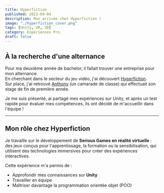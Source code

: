 ```yaml
---
title: Hyperfiction
published: 2023-09-04
description: Mon arrivée chez Hyperfiction !
image: "./hyperfiction_cover.png"
tags: [Unity, VR, 3D]
category: Experiences Pro.
draft: false
---
```


<!-- # Hyperfiction -->

## À la recherche d'une alternance

Pour ma deuxième année de bachelor, il fallait trouver une entreprise pour mon alternance.  
En cherchant dans le secteur du jeu vidéo, j'ai découvert [Hyperfiction](https://www.hyperfiction.fr).  
Sur place, j'ai retrouvé [Anthony](https://github.com/anthony74742) (un camarade de classe) qui effectuait son stage de fin de première année.

Je me suis présenté, ai partagé mes expériences sur Unity, et après un test rapide pour évaluer mes compétences, ils ont décidé de m'accueillir dans l'équipe !

---

## Mon rôle chez Hyperfiction

Je travaille sur le développement de **Serious Games en réalité virtuelle** : des jeux conçus pour l'apprentissage, la formation ou la sensibilisation, qui utilisent des technologies immersives pour créer des expériences interactives.  

Cette expérience m'a permis de :
- Approfondir mes connaissances sur **Unity**
- Travailler en équipe
- Maîtriser davantage la programmation orientée objet (POO)